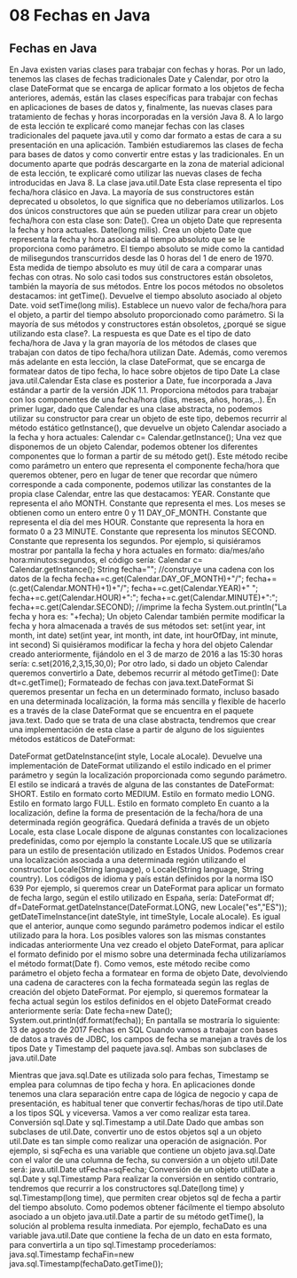 # 08 Fechas en Java

## Fechas en Java
En Java existen varias clases para trabajar con fechas y horas. Por un lado, tenemos las clases de fechas tradicionales Date y Calendar, por otro la clase DateFormat que se encarga de aplicar formato a los objetos de fecha anteriores, además, están las clases específicas para trabajar con fechas en aplicaciones de bases de datos y, finalmente, las nuevas clases para tratamiento de fechas y horas incorporadas en la versión Java 8.
A lo largo de esta lección te explicaré como manejar fechas con las clases tradicionales del paquete java.util y como dar formato a estas de cara a su presentación en una aplicación. También estudiaremos las clases de fecha para bases de datos y como convertir entre estas y las tradicionales.
En un documento aparte que podrás descargarte en la zona de material adicional de esta lección, te explicaré como utilizar las nuevas clases de fecha introducidas en Java 8.
La clase java.util.Date
Esta clase representa el tipo fecha/hora clásico en Java. La mayoría de sus constructores están deprecated u obsoletos, lo que significa que no deberíamos utilizarlos. 
Los dos únicos constructores que aún se pueden utilizar para crear un objeto fecha/hora con esta clase son:
Date(). Crea un objeto Date que representa la fecha y hora actuales.
Date(long milis). Crea un objeto Date que representa la fecha y hora asociada al tiempo absoluto que se le proporciona como parámetro. El tiempo absoluto se mide como la cantidad de milisegundos transcurridos desde las 0 horas del 1 de enero de 1970. Esta medida de tiempo absoluto es muy útil de cara a comparar unas fechas con otras.
No solo casi todos sus constructores están obsoletos, también la mayoría de sus métodos. Entre los pocos métodos no obsoletos destacamos:
int getTime(). Devuelve el tiempo absoluto asociado al objeto Date.
void setTime(long milis). Establece un nuevo valor de fecha/hora para el objeto, a partir del tiempo absoluto proporcionado como parámetro.
Si la mayoría de sus métodos y constructores están obsoletos, ¿porqué se sigue utilizando esta clase?. La respuesta es que Date es el tipo de dato fecha/hora de Java y la gran mayoría de los métodos de clases que trabajan con datos de tipo fecha/hora utilizan Date. Además, como veremos más adelante en esta lección, la clase DateFormat, que se encarga de formatear datos de tipo fecha, lo hace sobre objetos de tipo Date
La clase java.util.Calendar
Esta clase es posterior a Date, fue incorporada a Java estándar a partir de la versión JDK 1.1. Proporciona métodos para trabajar con los componentes de una fecha/hora (días, meses, años, horas,..).
En primer lugar, dado que Calendar es una clase abstracta, no podemos utilizar su constructor para crear un objeto de este tipo, debemos recurrir al método estático getInstance(), que devuelve un objeto Calendar asociado a la fecha y hora actuales:
Calendar c= Calendar.getInstance();
Una vez que disponemos de un objeto Calendar, podemos obtener los diferentes componentes que lo forman a partir de su método get(). Este método recibe como parámetro un entero que representa el componente fecha/hora que queremos obtener, pero en lugar de tener que recordar que número corresponde a cada componente, podemos utilizar las constantes de la propia clase Calendar, entre las que destacamos:
YEAR. Constante que representa el año
MONTH. Constante que representa el mes. Los meses se obtienen como un entero entre 0 y 11
DAY_OF_MONTH. Constante que representa el día del mes
HOUR. Constante que representa la hora en formato 0 a 23
MINUTE. Constante que representa los minutos
SECOND. Constante que representa los segundos.
Por ejemplo, si quisiéramos mostrar por pantalla la fecha y hora actuales en formato: dia/mes/año  hora:minutos:segundos, el código sería:
Calendar c= Calendar.getInstance();
String fecha="";
//construye una cadena con los datos de la fecha
fecha+=c.get(Calendar.DAY_OF_MONTH)+"/";
fecha+=(c.get(Calendar.MONTH)+1)+"/";
fecha+=c.get(Calendar.YEAR)+"  ";
fecha+=c.get(Calendar.HOUR)+":";
fecha+=c.get(Calendar.MINUTE)+":";
fecha+=c.get(Calendar.SECOND);
//imprime la fecha
System.out.println("La fecha y hora es: "+fecha);
Un objeto Calendar también permite modificar la fecha y hora almacenada a través de sus métodos set:
set(int year, int month, int date)
set(int year, int month, int date, int hourOfDay, int minute, int second)
Si quisiéramos modificar la fecha y hora del objeto Calendar creado anteriormente, fijándolo en el 3 de marzo de 2016 a las 15:30 horas sería:
c.set(2016,2,3,15,30,0);
Por otro lado, si dado un objeto Calendar queremos convertirlo a Date, debemos recurrir al método getTime():
Date dt=c.getTime();
Formateado de fechas con java.text.DateFormat
Si queremos presentar un fecha en un determinado formato, incluso basado en una determinada localización, la forma más sencilla y flexible de hacerlo es a través de la clase DateFormat que se encuentra en el paquete java.text.
Dado que se trata de una clase abstracta, tendremos que crear una implementación de esta clase a partir de alguno de los siguientes métodos estáticos de DateFormat:


DateFormat getDateInstance(int style, Locale aLocale). Devuelve una implementación de DateFormat utilizando el estilo indicado en el primer parámetro y según la localización proporcionada como segundo parámetro. El estilo se indicará a través de alguna de las constantes de DateFormat:
SHORT. Estilo en formato corto
MEDIUM. Estilo en formato medio
LONG. Estilo en formato largo
FULL. Estilo en formato completo
En cuanto a  la localización, define la forma de presentación de la fecha/hora de una determinada región geográfica. Quedará definida a través de un objeto Locale, esta clase Locale dispone de algunas constantes con localizaciones predefinidas, como por ejemplo la constante Locale.US que se utilizaría para un estilo de presentación utilizado en Estados Unidos. Podemos crear una localización asociada a una determinada región utilizando el constructor Locale(String language), o Locale(String language, String country). Los códigos de idioma y país están definidos por la norma ISO 639
Por ejemplo, si queremos crear un DateFormat para aplicar un formato de fecha largo, según el estilo utilizado en España, sería:
DateFormat df;
df=DateFormat.getDateInstance(DateFormat.LONG, new Locale("es","ES"));
getDateTimeInstance(int dateStyle, int timeStyle, Locale aLocale). Es igual que el anterior, aunque como segundo parámetro podemos indicar el estilo utilizado para la hora. Los posibles valores son las mismas constantes indicadas anteriormente
Una vez creado el objeto DateFormat, para aplicar el formato definido por el mismo sobre una determinada fecha utilizaríamos el método format(Date f). Como vemos, este método recibe como parámetro el objeto fecha a formatear en forma de objeto Date, devolviendo una cadena de caracteres con la fecha formateada según las reglas de creación del objeto DateFormat.
Por ejemplo, si queremos formatear la fecha actual según los estilos definidos en el objeto DateFormat creado anteriormente sería:
Date fecha=new Date();
System.out.println(df.format(fecha));
En pantalla se mostraría lo siguiente:
13 de agosto de 2017
Fechas en SQL
Cuando vamos a trabajar con bases de datos a través de JDBC, los campos de fecha se manejan a través de los tipos Date y Timestamp del paquete java.sql. Ambas son subclases de java.util.Date


Mientras que java.sql.Date es utilizada solo para fechas, Timestamp se emplea para columnas de tipo fecha y hora.
En aplicaciones donde tenemos una clara separación entre capa de lógica de negocio y capa de presentación, es habitual tener que convertir fechas/horas de tipo util.Date a los tipos SQL y viceversa. Vamos a ver como realizar esta tarea.
Conversión sql.Date y sql.Timestamp a util.Date
Dado que ambas son subclases de util.Date, convertir uno de estos objetos sql a un objeto util.Date es tan simple como realizar una operación de asignación. Por ejemplo, si sqFecha es una variable que contiene un objeto java.sql.Date con el valor de una columna de fecha, su conversión a un objeto util.Date será:
java.util.Date utFecha=sqFecha;
Conversión de un objeto utilDate a sql.Date y sql.Timestamp
Para realizar la conversión en sentido contrario, tendremos que recurrir a los constructores sql.Date(long time) y sql.Timestamp(long time), que permiten crear objetos sql de fecha a partir del tiempo absoluto. 
Como podemos obtener fácilmente el tiempo absoluto asociado a un objeto java.util.Date a partir de su método getTime(), la solución al problema resulta inmediata. Por ejemplo, fechaDato es una variable java.util.Date que contiene la fecha de un dato en esta formato, para convertirla a un tipo sql.Timestamp procederíamos:
java.sql.Timestamp fechaFin=new java.sql.Timestamp(fechaDato.getTime());
